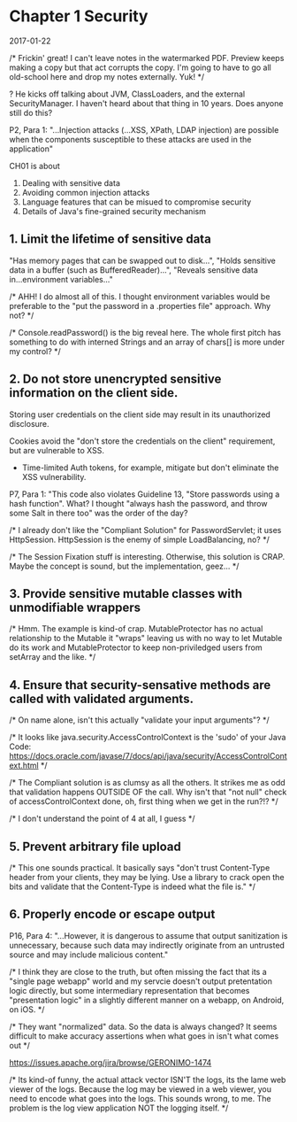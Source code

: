# Chapter 1 Security

2017-01-22

/* Frickin' great!  I can't leave notes in the watermarked PDF.  Preview keeps making a copy but
that act corrupts the copy.  I'm going to have to go all old-school here and drop my notes
externally.  Yuk! */

? He kicks off talking about JVM, ClassLoaders, and the external SecurityManager.  I haven't heard
about that thing in 10 years.  Does anyone still do this?

P2, Para 1:  "...Injection attacks (...XSS, XPath, LDAP injection) are possible when the components
susceptible to these attacks are used in the application"

CH01 is about
1. Dealing with sensitive data
2. Avoiding common injection attacks
3. Language features that can be misued to compromise security
4. Details of Java's fine-grained security mechanism

## 1.  Limit the lifetime of sensitive data

"Has memory pages that can be swapped out to disk...", "Holds sensitive data in a buffer (such as
BufferedReader)...",  "Reveals sensitive data in...environment variables..."

/* AHH!  I do almost all of this.  I thought environment variables would be preferable to the "put
the password in a .properties file" approach.  Why not?
*/

/* Console.readPassword() is the big reveal here.  The whole first pitch has something to do with
interned Strings and an array of chars[] is more under my control?
*/

## 2. Do not store unencrypted sensitive information on the client side.

Storing user credentials on the client side may result in its unauthorized disclosure.

Cookies avoid the "don't store the credentials on the client" requirement, but are vulnerable to
XSS.
* Time-limited Auth tokens, for example, mitigate but don't eliminate the XSS vulnerability.

P7, Para 1:  "This code also violates Guideline 13, "Store passwords using a hash function".  What?
I thought "always hash the password, and throw some Salt in there too" was the order of the day?

/* I already don't like the "Compliant Solution" for PasswordServlet; it uses HttpSession.
HttpSession is the enemy of simple LoadBalancing, no? */

/* The Session Fixation stuff is interesting.  Otherwise, this solution is CRAP.  Maybe the concept
is sound, but the implementation, geez... */

## 3. Provide sensitive mutable classes with unmodifiable wrappers

/* Hmm.  The example is kind-of crap.  MutableProtector has no actual relationship to the Mutable it
 "wraps" leaving us with no way to let Mutable do its work and MutableProtector to keep
 non-priviledged users from setArray and the like. */

## 4. Ensure that security-sensative methods are called with validated arguments.

/* On name alone, isn't this actually "validate your input arguments"? */

/* It looks like java.security.AccessControlContext is the 'sudo' of your Java Code:
https://docs.oracle.com/javase/7/docs/api/java/security/AccessControlContext.html */

/* The Compliant solution is as clumsy as all the others.  It strikes me as odd that validation
happens OUTSIDE OF the call.  Why isn't that "not null" check of accessControlContext done, oh,
first thing when we get in the run?!? */

/* I don't understand the point of 4 at all, I guess */

## 5. Prevent arbitrary file upload

/* This one sounds practical.  It basically says "don't trust Content-Type header from your clients,
 they may be lying.  Use a library to crack open the bits and validate that the Content-Type is
 indeed what the file is." */

## 6. Properly encode or escape output

P16, Para 4:  "...However, it is dangerous to assume that output sanitization is unnecessary,
because such data may indirectly originate from an untrusted source and may include malicious
content."

/* I think they are close to the truth, but often missing the fact that its a "single page webapp"
world and my servcie doesn't output pretentation logic directly, but some intermediary
representation that becomes "presentation logic" in a slightly different manner on a webapp, on
Android, on iOS. */

/* They want "normalized" data.  So the data is always changed?  It seems difficult to make
accuracy assertions when what goes in isn't what comes out */

https://issues.apache.org/jira/browse/GERONIMO-1474

/* Its kind-of funny, the actual attack vector ISN'T the logs, its the lame web viewer of the logs.  Because the log may be viewed in a web viewer, you need to encode what goes into the logs.  This sounds wrong, to me. The problem is the log view application NOT the logging itself. */